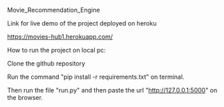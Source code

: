 Movie_Recommendation_Engine

Link for live demo of the project deployed on heroku

https://movies-hub1.herokuapp.com/

How to run the project on local pc:

Clone the github repository

Run the command "pip install -r requirements.txt" on terminal.

Then run the file "run.py" and then paste the url "http://127.0.0.1:5000" on the browser.
